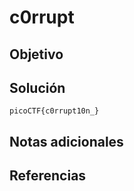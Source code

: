 # c0rrupt

## Objetivo

## Solución
```bahs
picoCTF{c0rrupt10n_}
```
## Notas adicionales

## Referencias
